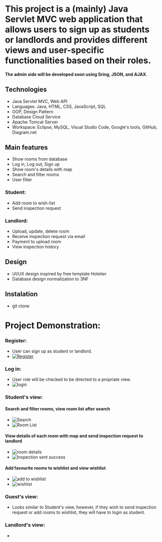# This project is a (mainly) Java Servlet MVC web application that allows users to sign up as students or landlords and provides different views and user-specific functionalities based on their roles. 

<h4>The admin side will be developed soon using Sring, JSON, and AJAX.</h4>

## Technologies
- Java Servlet MVC, Web API
- Languages: Java, HTML, CSS, JavaScript, SQL
- OOP, Design Pattern
- Database Cloud Service
- Apache Tomcat Server
- Workspace: Eclipse, MySQL, Visual Studio Code, Google's tools, GitHub, Diagram.net

## Main features
- Show rooms from database
- Log in, Log out, Sign up
- Show room's details with map
- Search and filter rooms
- User filter

### Student:
- Add room to wish-list
- Send inspection request

### Landlord:
- Upload, update, delete room
- Receive inspection request via email
- Payment to upload room 
- View inspection history

## Design
- UI/UX design inspired by free template Hotelier 
- Database design normalization to 3NF

## Instalation
- git clone 

# Project Demonstration: 

### Register: 
- User can sign up as student or landlord.
- [![Register](https://github.com/JPhan1106/Hommie/assets/126372713/fcbd4d43-b75d-43d2-951f-211c5d635fda)](https://github.com/JPhan1106/Hommie/issues/21#issue-1827494405)
### Log in: 
- User role will be checked to be directed to a propriate view.
- ![login](https://github.com/JPhan1106/Hommie/assets/126372713/941e523c-b401-4763-873d-104467d0fbfd)

### Student's view:
#### Search and filter rooms, view room list after search
- ![Search](https://github.com/JPhan1106/Hommie/assets/126372713/b81d22a7-cf02-4bd2-ae9b-b4d49e8c078e)
- ![Room List](https://github.com/JPhan1106/Hommie/assets/126372713/eb411214-2b4f-4b67-8f7a-3ef5f846686c)
#### View details of each room with map and send inspection request to landlord
- ![room details](https://github.com/JPhan1106/Hommie/assets/126372713/142c9b10-7093-4d1c-85dc-7e6cccb47e9f)
- ![Inspection sent success](https://github.com/JPhan1106/Hommie/assets/126372713/108f2779-9248-432f-8944-c143d2efb0ec)
#### Add favourite rooms to wishlist and view wishlist
- ![add to wishlist](https://github.com/JPhan1106/Hommie/assets/126372713/e1cf3044-fdc1-4eb3-9088-2dc327478888)
- ![wishlist](https://github.com/JPhan1106/Hommie/assets/126372713/59f31879-b169-4611-974c-2395f6086e98)

### Guest's view: 
- Looks similar to Student's view, however, if they wish to send inspection request or add rooms to wishlist, they will have to login as student. 

### Landlord's view: 
- 



